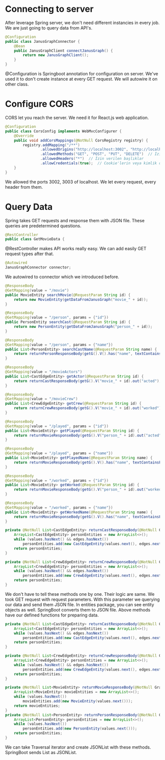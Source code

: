 # Connecting to server
After leverage Spring server, we don't need different instancies in every job. We are just going to query data from API's.

```java
@Configuration
public class JanusGraphConnector {
    @Bean
    public JanusGraphClient connectJanusGraph() {
        return new JanusGraphClient();
    }
}
```
@Configuration is Springboot annotation for configuration on server. We've used it to don't create instance at every GET request. We will autowire it on other class.

# Configure CORS
CORS let you reach the server. We need it for React.js web application.

```java
@Configuration
public class CorsConfig implements WebMvcConfigurer {
    @Override
    public void addCorsMappings(@NotNull CorsRegistry registry) {
        registry.addMapping("/**")
                .allowedOrigins("http://localhost:3002", "http://localhost:3003")  // İzin verilen origin (kaynak) adres
                .allowedMethods("GET", "POST", "PUT", "DELETE")  // İzin verilen HTTP metodlar
                .allowedHeaders("*")  // İzin verilen başlıklar
                .allowCredentials(true);  // Cookie'lerin veya kimlik doğrulama bilgilerin gönderilmesine izin verir
    }
}
```
We allowed the ports 3002, 3003 of localhost. We let every request, every header from them.


# Query Data 
Spring takes GET requests and response them with JSON file. These queries are predetermined questions.

```java
@RestController
public class GetMovieData {
```
@RestController makes API works really easy. We can add easily GET request types after that.

```java
@Autowired
JanusGraphConnector connector;
```
We autowired to connector which we introduced before.

```java
@ResponseBody
@GetMapping(value = "/movie")
public MovieEntity searchMovie(@RequestParam String id) {
    return new MovieEntity(getDataFromJanusGraph("movie_" + id));
}

@ResponseBody
@GetMapping(value = "/person", params = {"id"})
public PersonEntity searchCast(@RequestParam String id) {
    return new PersonEntity(getDataFromJanusGraph("person_" + id));
}

@ResponseBody
@GetMapping(value = "/person", params = {"name"})
public List<PersonEntity> searchCastName(@RequestParam String name) {
    return returnPersonResponseBody(getG().V().has("name", textContainsFuzzy(name)).or().has("name", textContainsRegex(".*" + name + ".*")));
}

@ResponseBody
@GetMapping(value = "/movieActors")
public List<CastEdgeEntity> getActor(@RequestParam String id) {
    return returnCastResponseBody(getG().V("movie_" + id).out("acted"), getG().V("movie_" + id).outE("acted"));
}

@ResponseBody
@GetMapping(value = "/movieCrew")
public List<CrewEdgeEntity> getCrew(@RequestParam String id) {
    return returnCrewResponseBody(getG().V("movie_" + id).out("worked"), getG().V("movie_" + id).outE("worked"));
}

@ResponseBody
@GetMapping(value = "/played", params = {"id"})
public List<MovieEntity> getPlayed(@RequestParam String id) {
    return returnMovieResponseBody(getG().V("person_" + id).out("acted"));
}

@ResponseBody
@GetMapping(value = "/played", params = {"name"})
public List<MovieEntity> getPlayedName(@RequestParam String name) {
    return returnMovieResponseBody(getG().V().has("name", textContainsFuzzy(name)).or().has("name", textContainsRegex(".*" + name + ".*")).out("acted"));
}

@ResponseBody
@GetMapping(value = "/worked", params = {"id"})
public List<MovieEntity> getWorked(@RequestParam String id) {
    return returnMovieResponseBody(getG().V("person_" + id).out("worked"));
}

@ResponseBody
@GetMapping(value = "/worked", params = {"name"})
public List<MovieEntity> getWorkedName(@RequestParam String name) {
    return returnMovieResponseBody(getG().V().has("name", textContainsFuzzy(name)).or().has("name", textContainsRegex(".*" + name + ".*")).out("worked"));
}

private @NotNull List<CastEdgeEntity> returnCastResponseBody(@NotNull GraphTraversal<Vertex, Vertex> values, @NotNull GraphTraversal<Vertex, Edge> edges) {
    ArrayList<CastEdgeEntity> personEntities = new ArrayList<>();
    while (values.hasNext() && edges.hasNext())
        personEntities.add(new CastEdgeEntity(values.next(), edges.next()));
    return personEntities;
}

private @NotNull List<CrewEdgeEntity> returnCrewResponseBody(@NotNull GraphTraversal<Vertex, Vertex> values, @NotNull GraphTraversal<Vertex, Edge> edges) {
    ArrayList<CrewEdgeEntity> personEntities = new ArrayList<>();
    while (values.hasNext() && edges.hasNext())
        personEntities.add(new CrewEdgeEntity(values.next(), edges.next()));
    return personEntities;
}
```
We don't have to tell these methods one by one. Their logic are same. We took GET request with request parameters. With this parameter we querying our data and send them JSON file. In entities package, you can see entity objects as well. SpringBoot converts them to JSON file. Above methods have our defined functions for preparing data.

```java
private @NotNull List<CastEdgeEntity> returnCastResponseBody(@NotNull GraphTraversal<Vertex, Vertex> values, @NotNull GraphTraversal<Vertex, Edge> edges) {
    ArrayList<CastEdgeEntity> personEntities = new ArrayList<>();
    while (values.hasNext() && edges.hasNext())
        personEntities.add(new CastEdgeEntity(values.next(), edges.next()));
    return personEntities;
}

private @NotNull List<CrewEdgeEntity> returnCrewResponseBody(@NotNull GraphTraversal<Vertex, Vertex> values, @NotNull GraphTraversal<Vertex, Edge> edges) {
    ArrayList<CrewEdgeEntity> personEntities = new ArrayList<>();
    while (values.hasNext() && edges.hasNext())
        personEntities.add(new CrewEdgeEntity(values.next(), edges.next()));
    return personEntities;
}

private @NotNull List<MovieEntity> returnMovieResponseBody(@NotNull GraphTraversal<Vertex, Vertex> values) {
    ArrayList<MovieEntity> movieEntities = new ArrayList<>();
    while (values.hasNext())
        movieEntities.add(new MovieEntity(values.next()));
    return movieEntities;
}
private @NotNull List<PersonEntity> returnPersonResponseBody(@NotNull GraphTraversal<Vertex, Vertex> values) {
    ArrayList<PersonEntity> personEntities = new ArrayList<>();
    while (values.hasNext())
        personEntities.add(new PersonEntity(values.next()));
    return personEntities;
}
```
We can take Traversal iterator and create JSONList with these methods. SpringBoot sends List<Entity> as JSONList.











